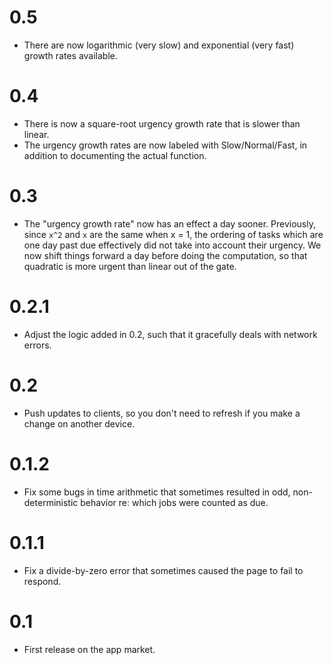 # 0.5

- There are now logarithmic (very slow) and exponential (very fast)
  growth rates available.

# 0.4

- There is now a square-root urgency growth rate that is slower than
  linear.
- The urgency growth rates are now labeled with Slow/Normal/Fast, in
  addition to documenting the actual function.

# 0.3

- The "urgency growth rate" now has an effect a day sooner. Previously,
  since `x^2` and `x` are the same when x = 1, the ordering of tasks
  which are one day past due effectively did not take into account their
  urgency. We now shift things forward a day before doing the
  computation, so that quadratic is more urgent than linear out of
  the gate.

# 0.2.1

- Adjust the logic added in 0.2, such that it gracefully deals with
  network errors.

# 0.2

- Push updates to clients, so you don't need to refresh if you make
  a change on another device.

# 0.1.2

- Fix some bugs in time arithmetic that sometimes resulted in odd,
  non-deterministic behavior re: which jobs were counted as due.

# 0.1.1

- Fix a divide-by-zero error that sometimes caused the page to fail to
  respond.

# 0.1

- First release on the app market.
